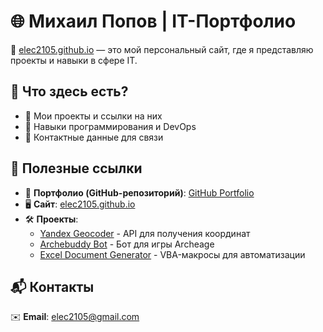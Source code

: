 # 🌐 Михаил Попов | IT-Портфолио

🚀 [elec2105.github.io](https://elec2105.github.io) — это мой персональный сайт, где я представляю проекты и навыки в сфере IT.

## 📌 Что здесь есть?
- 🔹 Мои проекты и ссылки на них
- 🔹 Навыки программирования и DevOps
- 🔹 Контактные данные для связи

## 🔗 Полезные ссылки
- 📂 **Портфолио (GitHub-репозиторий)**: [GitHub Portfolio](https://github.com/elec2105/portfolio)
- 🖥 **Сайт**: [elec2105.github.io](https://elec2105.github.io)
- 🛠 **Проекты**:
  - [Yandex Geocoder](https://github.com/elec2105/yandex-geocoder) - API для получения координат
  - [Archebuddy Bot](https://github.com/elec2105/Archebuddy-bot) - Бот для игры Archeage
  - [Excel Document Generator](https://github.com/elec2105/Excel-Document-Generator) - VBA-макросы для автоматизации

## 📬 Контакты
✉️ **Email**: elec2105@gmail.com  
